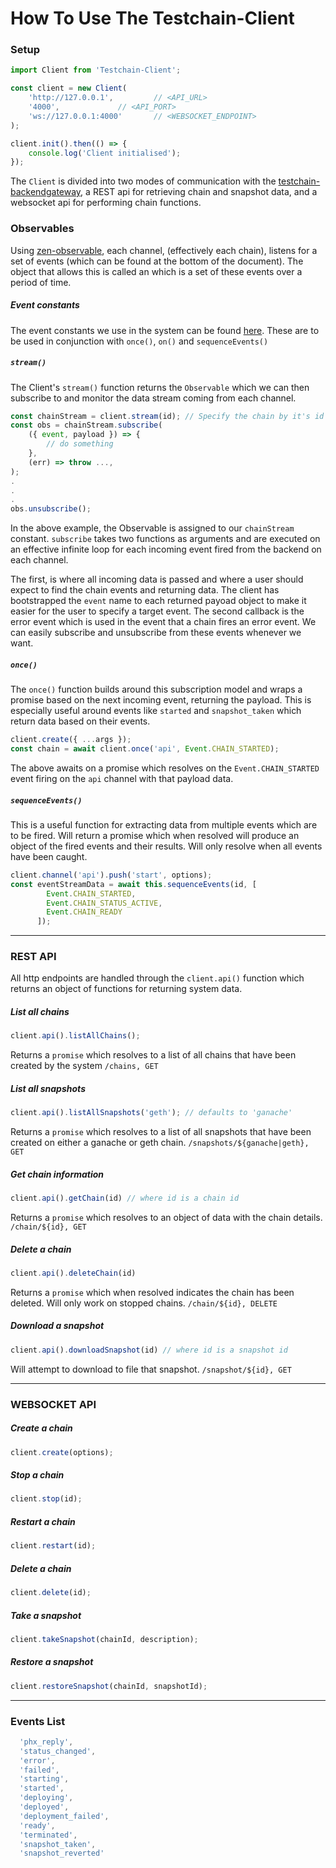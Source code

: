 # How To Use The Testchain-Client

### Setup

``` javascript
import Client from 'Testchain-Client';

const client = new Client(
    'http://127.0.0.1',			// <API_URL>
    '4000',				// <API_PORT>
    'ws://127.0.0.1:4000'		// <WEBSOCKET_ENDPOINT>
);

client.init().then(() => {
    console.log('Client initialised');
});
```

The `Client` is divided into two modes of communication with the [testchain-backendgateway](https://github.com/makerdao/testchain-backendgateway), a REST api for retrieving chain and snapshot data, and a websocket api for performing chain functions.

### Observables

Using [zen-observable](https://www.npmjs.com/package/zen-observable), each channel, (effectively each chain), listens for a set of events (which can be found at the bottom of the document). The object that allows this is called an which is a set of these events over a period of time.

##### Event constants

The event constants we use in the system can be found [here](https://github.com/makerdao/testchain-client/blob/rxjs-event-streaming/src/core/ChainEvent.js). These are to be used in conjunction with `once()`, `on()` and `sequenceEvents()`

##### `stream()`

The Client's `stream()` function returns the `Observable` which we can then subscribe to and monitor the data stream coming from each channel.

``` javascript
const chainStream = client.stream(id); // Specify the chain by it's id
const obs = chainStream.subscribe(
    ({ event, payload }) => {
        // do something
    },
    (err) => throw ...,	
);
.
.
.
obs.unsubscribe();
```
In the above example, the Observable is assigned to our `chainStream` constant. `subscribe` takes two functions as arguments and are executed on an effective infinite loop for each incoming event fired from the backend on each channel.

The first, is where all incoming data is passed and where a user should expect to find the chain events and returning data. The client has bootstrapped the `event` name to each returned payoad object to make it easier for the user to specify a target event. The second callback is the error event which is used in the event that a chain fires an error event.
We can easily subscribe and unsubscribe from these events whenever we want.

##### `once()`

The `once()` function builds around this subscription model and wraps a promise based on the next incoming event, returning the payload. This is especially useful around events like `started` and `snapshot_taken` which return data based on their events.

```javascript
client.create({ ...args });
const chain = await client.once('api', Event.CHAIN_STARTED);
```
The above awaits on a promise which resolves on the `Event.CHAIN_STARTED` event firing on the `api` channel with that payload data.

##### `sequenceEvents()`

This is a useful function for extracting data from multiple events which are to be fired. Will return a promise which when resolved will produce an object of the fired events and their results. Will only resolve when all events have been caught.

```javascript
client.channel('api').push('start', options);
const eventStreamData = await this.sequenceEvents(id, [
        Event.CHAIN_STARTED,
        Event.CHAIN_STATUS_ACTIVE,
        Event.CHAIN_READY
      ]);
```

---

### REST API

All http endpoints are handled through the `client.api()` function which returns an object of functions for returning system data.

##### List all chains
``` javascript
client.api().listAllChains();
```

Returns a `promise` which resolves to a list of all chains that have been created by the system `/chains, GET`

##### List all snapshots

``` javascript
client.api().listAllSnapshots('geth'); // defaults to 'ganache' 
```
Returns a `promise` which resolves to a list of all snapshots that have been created on either a ganache or geth chain. `/snapshots/${ganache|geth}, GET`

##### Get chain information

``` javascript
client.api().getChain(id) // where id is a chain id
```
Returns a `promise` which resolves to an object of data with the chain details. `/chain/${id}, GET`

##### Delete a chain

``` javascript
client.api().deleteChain(id) 
```
Returns a `promise` which when resolved indicates the chain has been deleted. Will only work on stopped chains. `/chain/${id}, DELETE`

##### Download a snapshot

``` javascript
client.api().downloadSnapshot(id) // where id is a snapshot id 
```
Will attempt to download to file that snapshot. `/snapshot/${id}, GET`

---


### WEBSOCKET API


##### Create a chain

``` javascript
client.create(options);
```

##### Stop a chain

``` javascript
client.stop(id);
```

##### Restart a chain

``` javascript
client.restart(id);
```

##### Delete a chain

```javascript
client.delete(id);
```

##### Take a snapshot

```javascript
client.takeSnapshot(chainId, description);
```

##### Restore a snapshot
```javascript
client.restoreSnapshot(chainId, snapshotId);
```

--- 

### Events List
``` javascript
  'phx_reply',
  'status_changed',
  'error',
  'failed',
  'starting',
  'started',
  'deploying',
  'deployed',
  'deployment_failed',
  'ready',
  'terminated',
  'snapshot_taken',
  'snapshot_reverted'
```
